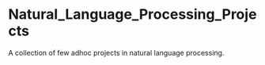 # Natural_Language_Processing_Projects
A collection of few adhoc projects in natural language processing.
